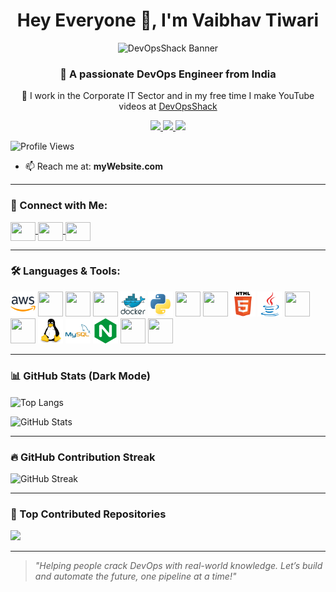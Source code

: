 <h1 align="center">Hey Everyone 👋, I'm Vaibhav Tiwari</h1>

<div align="center">
  <img src="https://github.com/jaiswaladi246/jaiswaladi246/blob/main/Banner.png" alt="DevOpsShack Banner">
</div>

<h3 align="center">🚀 A passionate DevOps Engineer from India</h3>
<p align="center">💼 I work in the Corporate IT Sector and in my free time I make YouTube videos at <a href="https://www.youtube.com/@how-vaibhav" target="_blank">DevOpsShack</a></p>

<p align="center">
  <a href="https://github.com/how-vaibhav">
    <img src="https://img.shields.io/github/followers/how-vaibhav?label=Follow&style=social" />
  </a>
  <a href="https://www.youtube.com/@how-vaibhav">
    <img src="https://img.shields.io/youtube/channel/subscribers/UC1XLb_DoX2eNWGKjkh2epwA?style=social" />
  </a>
  <a href="https://www.linkedin.com/in/how-vaibhav/">
    <img src="https://img.shields.io/badge/LinkedIn-Vaibhav%20Tiwari-blue?logo=linkedin&style=flat-square" />
  </a>
</p>

<p align="left">
  <img src="https://komarev.com/ghpvc/?username=how-vaibhav&label=Profile%20views&color=0e75b6&style=flat" alt="Profile Views" />
</p>

- 📫 Reach me at: **myWebsite.com**

---

### 🔗 Connect with Me:

<p align="left">
  <a href="https://www.linkedin.com/in/how-vaibhav/" target="blank">
    <img align="center" src="https://raw.githubusercontent.com/rahuldkjain/github-profile-readme-generator/master/src/images/icons/Social/linked-in-alt.svg" height="30" width="40" />
  </a>
  <a href="https://instagram.com/how_vaibhav" target="blank">
    <img align="center" src="https://raw.githubusercontent.com/rahuldkjain/github-profile-readme-generator/master/src/images/icons/Social/instagram.svg" height="30" width="40" />
  </a>
  <a href="https://www.youtube.com/@how-vaibhav" target="blank">
    <img align="center" src="https://raw.githubusercontent.com/rahuldkjain/github-profile-readme-generator/master/src/images/icons/Social/youtube.svg" height="30" width="40" />
  </a>
</p>

---

### 🛠️ Languages & Tools:

<p align="left">
  <img src="https://raw.githubusercontent.com/devicons/devicon/master/icons/amazonwebservices/amazonwebservices-original-wordmark.svg" width="40" height="40"/>
  <img src="https://www.vectorlogo.zone/logos/microsoft_azure/microsoft_azure-icon.svg" width="40" height="40"/>
  <img src="https://www.vectorlogo.zone/logos/gnu_bash/gnu_bash-icon.svg" width="40" height="40"/>
  <img src="https://www.vectorlogo.zone/logos/circleci/circleci-icon.svg" width="40" height="40"/>
  <img src="https://raw.githubusercontent.com/devicons/devicon/master/icons/docker/docker-original-wordmark.svg" width="40" height="40"/>
  <img src="https://raw.githubusercontent.com/devicons/devicon/master/icons/python/python-original.svg" width="40" height="40"/>
  <img src="https://www.vectorlogo.zone/logos/git-scm/git-scm-icon.svg" width="40" height="40"/>
  <img src="https://www.vectorlogo.zone/logos/grafana/grafana-icon.svg" width="40" height="40"/>
  <img src="https://raw.githubusercontent.com/devicons/devicon/master/icons/html5/html5-original-wordmark.svg" width="40" height="40"/>
  <img src="https://raw.githubusercontent.com/devicons/devicon/master/icons/java/java-original.svg" width="40" height="40"/>
  <img src="https://www.vectorlogo.zone/logos/jenkins/jenkins-icon.svg" width="40" height="40"/>
  <img src="https://www.vectorlogo.zone/logos/kubernetes/kubernetes-icon.svg" width="40" height="40"/>
  <img src="https://raw.githubusercontent.com/devicons/devicon/master/icons/linux/linux-original.svg" width="40" height="40"/>
  <img src="https://raw.githubusercontent.com/devicons/devicon/master/icons/mysql/mysql-original-wordmark.svg" width="40" height="40"/>
  <img src="https://raw.githubusercontent.com/devicons/devicon/master/icons/nginx/nginx-original.svg" width="40" height="40"/>
  <img src="https://raw.githubusercontent.com/detain/svg-logos/780f25886640cef088af994181646db2f6b1a3f8/svg/selenium-logo.svg" width="40" height="40"/>
  <img src="https://www.vectorlogo.zone/logos/springio/springio-icon.svg" width="40" height="40"/>
</p>

---

### 📊 GitHub Stats (Dark Mode)

<p align="left">
  <img align="center" src="https://github-readme-stats.vercel.app/api/top-langs?username=how-vaibhav&show_icons=true&locale=en&layout=compact&theme=github_dark&hide_border=true" alt="Top Langs" />
</p>

<p align="left">
  <img src="https://github-readme-stats.vercel.app/api?username=how-vaibhav&show_icons=true&locale=en&theme=github_dark&hide_border=true" alt="GitHub Stats" />
</p>

---

### 🔥 GitHub Contribution Streak

![GitHub Streak](https://streak-stats.demolab.com?user=how-vaibhav&theme=github-dark-blue&hide_border=true)

---

### 🚀 Top Contributed Repositories

![](https://github-contributor-stats.vercel.app/api?username=how-vaibhav&limit=5&theme=github_dark&combine_all_yearly_contributions=true)

---


> *"Helping people crack DevOps with real-world knowledge. Let’s build and automate the future, one pipeline at a time!"*
